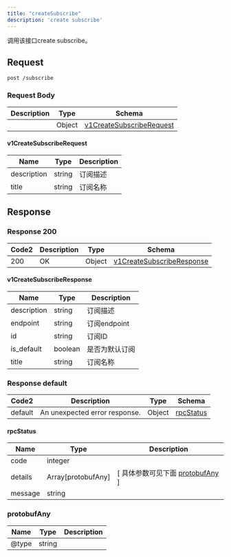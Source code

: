 ```yaml
---
title: "createSubscribe"
description: 'create subscribe'
---
```

调用该接口create subscribe。

## Request


```
post /subscribe
```

### Request Body 
| Description | Type | Schema |
| ----------- | ------ | ------ |
|  | Object | [v1CreateSubscribeRequest](#v1CreateSubscribeRequest) |

#### v1CreateSubscribeRequest

| Name | Type | Description | 
| ---- | ---- | ----------- |     
| description | string | 订阅描述 |      
| title | string | 订阅名称 |   



## Response

### Response  200 
| Code2 | Description | Type | Schema |
| ---- | ----------- | ------ | ------ |
| 200 | OK | Object | [v1CreateSubscribeResponse](#v1CreateSubscribeResponse) |

#### v1CreateSubscribeResponse

| Name | Type | Description | 
| ---- | ---- | ----------- |     
| description | string | 订阅描述 |      
| endpoint | string | 订阅endpoint |      
| id | string | 订阅ID |      
| is_default | boolean | 是否为默认订阅 |      
| title | string | 订阅名称 |   



### Response  default 
| Code2 | Description | Type | Schema |
| ---- | ----------- | ------ | ------ |
| default | An unexpected error response. | Object | [rpcStatus](#rpcStatus) |

#### rpcStatus

| Name | Type | Description | 
| ---- | ---- | ----------- |     
| code | integer |  |          
| details | Array[protobufAny] |  [ 具体参数可见下面 [protobufAny](#protobufAny) ] |       
| message | string |  |   

### protobufAny
| Name | Type | Description | 
| ---- | ---- | ----------- |     
| @type | string |  |   




